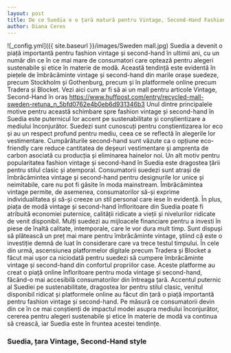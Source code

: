 ```yaml
---
layout: post
title: De ce Suedia e o țară matură pentru Vintage, Second-Hand Fashion
author: Diana Ceres
---
```

![_config.yml]({{ site.baseurl }}/images/Sweden mall.jpg)
Suedia a devenit o piață importantă pentru fashion vintage și second-hand în ultimii ani, cu un număr din ce în ce mai mare de consumatori care optează pentru alegeri sustenabile și etice în materie de modă. Această tendință este evidentă în piețele de îmbrăcăminte vintage și second-hand din marile orașe suedeze, precum Stockholm și Gothenburg, precum și în platformele online precum Tradera și Blocket.
Vezi aici cum ar fi să ai un mall pentru articole Vintage, Second-Hand în oraș https://www.huffpost.com/entry/recycled-mall-sweden-retuna_n_5bfd0762e4b0eb6d931346b3 
Unul dintre principalele motive pentru această schimbare spre fashion vintage și second-hand în Suedia este puternicul lor accent pe sustenabilitate și conștientizare a mediului înconjurător. Suedezi sunt cunoscuți pentru conștientizarea lor eco și au un respect profund pentru mediu, ceea ce se reflectă în alegerile lor vestimentare. Cumpărăturile second-hand sunt văzute ca o opțiune eco-friendly care reduce cantitatea de deșeuri vestimentare și amprenta de carbon asociată cu producția și eliminarea hainelor noi.
Un alt motiv pentru popularitatea fashion vintage și second-hand în Suedia este dragostea țării pentru stilul clasic și atemporal. Consumatorii suedezi sunt atrași de îmbrăcămintea vintage și second-hand pentru designurile lor unice și neimitabile, care nu pot fi găsite în moda mainstream. Îmbrăcămintea vintage permite, de asemenea, consumatorilor să-și exprime individualitatea și să-și creeze un stil personal care iese în evidență.
În plus, piața de modă vintage și second-hand înfloritoare din Suedia poate fi atribuită economiei puternice, calității ridicate a vieții și nivelurilor ridicate de venit disponibil. Mulți suedezi au mijloacele financiare pentru a investi în piese de înaltă calitate, intemporale, care le vor dura mult timp. Sunt dispuși să plătească un preț mai mare pentru îmbrăcăminte vintage, știind că este o investiție demnă de luat în considerare care va trece testul timpului.
În cele din urmă, ascensiunea platformelor digitale precum Tradera și Blocket a făcut mai ușor ca niciodată pentru suedezi să cumpere îmbrăcăminte vintage și second-hand din confortul propriilor case. Aceste platforme au creat o piață online înfloritoare pentru moda vintage și second-hand, făcând-o mai accesibilă consumatorilor din întreaga țară.
Accentul puternic al Suediei pe sustenabilitate, dragostea lor pentru stilul clasic, venitul disponibil ridicat și platformele online au făcut din țară o piață importantă pentru fashion vintage și second-hand. Pe măsură ce consumatorii devin din ce în ce mai conștienți de impactul modei asupra mediului înconjurător, cererea pentru alegeri sustenabile și etice în materie de modă va continua să crească, iar Suedia este în fruntea acestei tendințe.


### Suedia, țara Vintage, Second-Hand style






